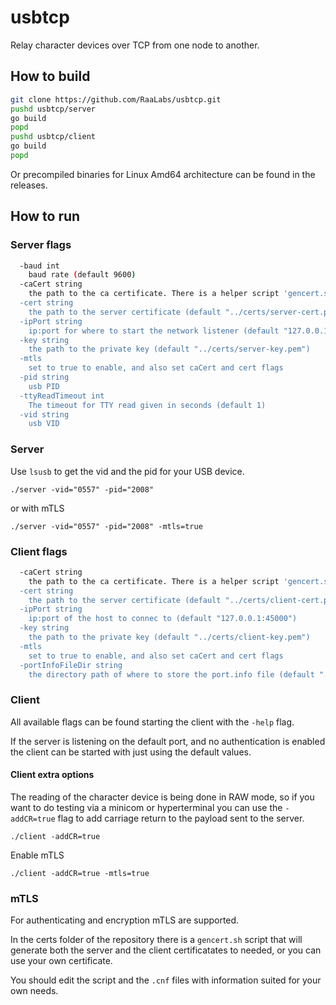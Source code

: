 # usbtcp

Relay character devices over TCP from one node to another.

## How to build

```bash
git clone https://github.com/RaaLabs/usbtcp.git
pushd usbtcp/server
go build
popd
pushd usbtcp/client
go build
popd
```

Or precompiled binaries for Linux Amd64 architecture can be found in the releases.

## How to run

### Server flags

```bash
  -baud int
    baud rate (default 9600)
  -caCert string
    the path to the ca certificate. There is a helper script 'gencert.sh' who will generate self signed certificates if you don't have other certificates to use (default "../certs/ca-cert.pem")
  -cert string
    the path to the server certificate (default "../certs/server-cert.pem")
  -ipPort string
    ip:port for where to start the network listener (default "127.0.0.1:45000")
  -key string
    the path to the private key (default "../certs/server-key.pem")
  -mtls
    set to true to enable, and also set caCert and cert flags
  -pid string
    usb PID
  -ttyReadTimeout int
    The timeout for TTY read given in seconds (default 1)
  -vid string
    usb VID
```

### Server

Use `lsusb` to get the vid and the pid for your USB device.

`./server -vid="0557" -pid="2008"`

or with mTLS

`./server -vid="0557" -pid="2008" -mtls=true`

### Client flags

```bash
  -caCert string
    the path to the ca certificate. There is a helper script 'gencert.sh' who will generate self signed certificates if you don't have other certificates to use (default "../certs/ca-cert.pem")
  -cert string
    the path to the server certificate (default "../certs/client-cert.pem")
  -ipPort string
    ip:port of the host to connec to (default "127.0.0.1:45000")
  -key string
    the path to the private key (default "../certs/client-key.pem")
  -mtls
    set to true to enable, and also set caCert and cert flags
  -portInfoFileDir string
    the directory path of where to store the port.info file (default "./")
```

### Client

All available flags can be found starting the client with the `-help` flag.

If the server is listening on the default port, and no authentication is enabled the client can be started with just using the default values.

#### Client extra options

The reading of the character device is being done in RAW mode, so if you want to do testing via a minicom or hyperterminal you can use the `-addCR=true` flag to add carriage return to the payload sent to the server.

`./client -addCR=true`

Enable mTLS

`./client -addCR=true -mtls=true`

### mTLS

For authenticating and encryption mTLS are supported.

In the certs folder of the repository there is a `gencert.sh` script that will generate both the server and the client certificatates to needed, or you can use your own certificate.

You should edit the script and the `.cnf` files with information suited for your own needs.
